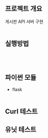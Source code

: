 ## 프로젝트 개요
게시판 API 서버 구현
<br><br>

## 실행방법

<br><br>

## 파이썬 모듈
  - flask
<br><br>

## Curl 테스트
      
## 유닛 테스트
